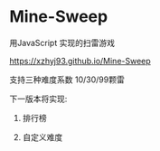 # Mine-Sweep  
用JavaScript 实现的扫雷游戏

https://xzhyj93.github.io/Mine-Sweep

支持三种难度系数 10/30/99颗雷

下一版本将实现:

1. 排行榜

2. 自定义难度
